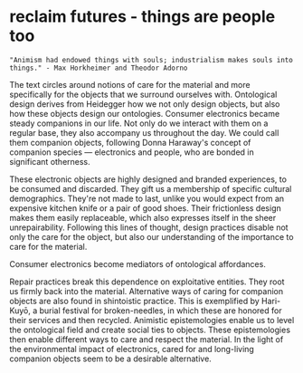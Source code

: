 # reclaim futures - things are people too

	"Animism had endowed things with souls; industrialism makes souls into things." - Max Horkheimer and Theodor Adorno

The text circles around notions of care for the material and more specifically for the objects that we surround ourselves with. Ontological design derives from Heidegger how we not only design objects, but also how these objects design our ontologies. Consumer electronics became steady companions in our life. Not only do we interact with them on a regular base, they also accompany us throughout the day. We could call them companion objects, following Donna Haraway's concept of companion species — electronics and people, who are bonded in significant otherness.

These electronic objects are highly designed and branded experiences, to be consumed and discarded. They gift us a membership of specific cultural demographics. They're not made to last, unlike you would expect from an expensive kitchen knife or a pair of good shoes. Their frictionless design makes them easily replaceable, which also expresses itself in the sheer unrepairability. Following this lines of thought, design practices disable not only the care for the object, but also our understanding of the importance to care for the material.

Consumer electronics become mediators of ontological affordances.

Repair practices break this dependence on exploitative entities. They root us firmly back into the material. Alternative ways of caring for companion objects are also found in shintoistic practice. This is exemplified by Hari-Kuyō, a burial festival for broken-needles, in which these are honored for their services and then recycled. Animistic epistemologies enable us to level the ontological field and create social ties to objects. These epistemologies then enable different ways to care and respect the material. In the light of the environmental impact of electronics, cared for and long-living companion objects seem to be a desirable alternative.